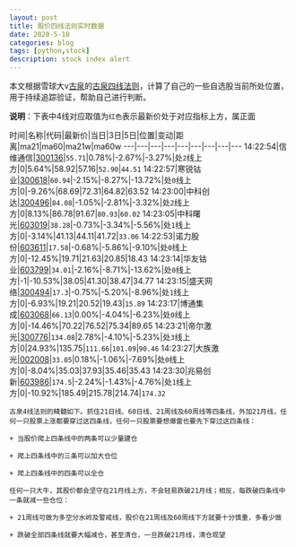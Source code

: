 ```yaml
---
layout: post
title: 股价四线法则实时数据
date: 2020-5-10
categories: blog
tags: [python,stock]
description: stock index alert
---
```



本文根据雪球大v[古泉](https://xueqiu.com/u/7148646888)的[古泉四线法则](https://xueqiu.com/7148646888/130498192)，计算了自己的一些自选股当前所处位置，用于持续追踪验证，帮助自己进行判断。

**说明**：下表中4线对应取值为`红色`表示最新价处于对应指标上方，属正面

时间|名称|代码|最新价|当日|3日|5日|位置|变动|距离|ma21|ma60|ma21w|ma60w
---|---|---|---|---|---|---|---|---
14:22:54|信维通信|[300136](https://xueqiu.com/S/SZ300136)|`55.71`|0.78%|-2.67%|-3.27%|处`2`线上方|0|5.64%|58.92|57.16|`52.90`|`44.51`
14:22:57|寒锐钴业|[300618](https://xueqiu.com/S/SZ300618)|`60.94`|-2.15%|-8.27%|-13.72%|处`0`线上方|0|-9.26%|68.69|72.31|64.82|63.52
14:23:00|中科创达|[300496](https://xueqiu.com/S/SZ300496)|`84.08`|-1.05%|-2.81%|-3.32%|处`2`线上方|0|8.13%|86.78|91.67|`80.93`|`60.02`
14:23:05|中科曙光|[603019](https://xueqiu.com/S/SH603019)|`38.28`|-0.73%|-3.34%|-5.56%|处`1`线上方|0|-3.14%|41.13|44.11|41.72|`33.06`
14:22:53|诺力股份|[603611](https://xueqiu.com/S/SH603611)|`17.58`|-0.68%|-5.86%|-9.10%|处`0`线上方|0|-12.45%|19.71|21.63|20.85|18.43
14:23:14|华友钴业|[603799](https://xueqiu.com/S/SH603799)|`34.01`|-2.16%|-8.71%|-13.62%|处`0`线上方|-1|-10.53%|38.05|41.30|38.47|34.77
14:23:15|盛天网络|[300494](https://xueqiu.com/S/SZ300494)|`17.3`|-0.75%|-5.20%|-8.96%|处`1`线上方|0|-6.93%|19.21|20.52|19.43|`15.89`
14:23:17|博通集成|[603068](https://xueqiu.com/S/SH603068)|`66.13`|0.00%|-4.04%|-6.23%|处`0`线上方|0|-14.46%|70.22|76.52|75.34|89.65
14:23:21|帝尔激光|[300776](https://xueqiu.com/S/SZ300776)|`134.08`|2.78%|-4.10%|-5.23%|处`3`线上方|0|24.93%|135.75|`111.66`|`101.09`|`90.46`
14:23:27|大族激光|[002008](https://xueqiu.com/S/SZ002008)|`33.05`|0.18%|-1.06%|-7.69%|处`0`线上方|0|-8.04%|35.03|37.93|35.46|35.43
14:23:30|兆易创新|[603986](https://xueqiu.com/S/SH603986)|`174.5`|-2.24%|-1.43%|-4.76%|处`1`线上方|0|-10.92%|185.49|215.78|214.74|`174.32`

```
古泉4线法则的精髓如下。抓住21日线、60日线、21周线及60周线等四条线，外加21月线，任何一只股票上涨都要穿过这四条线，任何一只股票要想爆雷也要先下穿过这四条线：

+ 当股价爬上四条线中的两条可以少量建仓

+ 爬上四条线中的三条可以加大仓位

+ 爬上四条线中的四条可以全仓

任何一只大牛，其股价都会坚守在21月线上方，不会轻易跌破21月线；相反，每跌破四条线中一条就减一些仓位：

+ 21周线可做为多空分水岭及警戒线，股价在21周线及60周线下方就要十分慎重，多看少做

+ 跌破全部四条线就要大幅减仓，甚至清仓，一旦跌破21月线，清仓观望
```